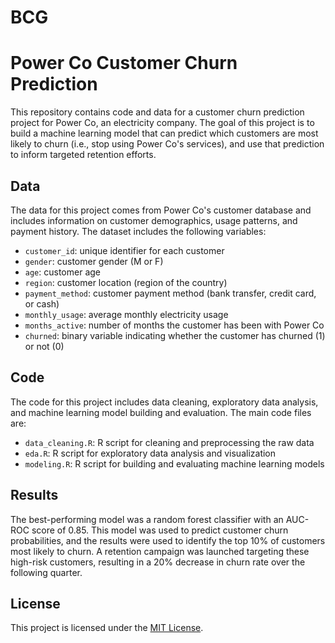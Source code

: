 # BCG  


# Power Co Customer Churn Prediction

This repository contains code and data for a customer churn prediction project for Power Co, an electricity company. The goal of this project is to build a machine learning model that can predict which customers are most likely to churn (i.e., stop using Power Co's services), and use that prediction to inform targeted retention efforts.

## Data

The data for this project comes from Power Co's customer database and includes information on customer demographics, usage patterns, and payment history. The dataset includes the following variables:

- `customer_id`: unique identifier for each customer
- `gender`: customer gender (M or F)
- `age`: customer age
- `region`: customer location (region of the country)
- `payment_method`: customer payment method (bank transfer, credit card, or cash)
- `monthly_usage`: average monthly electricity usage
- `months_active`: number of months the customer has been with Power Co
- `churned`: binary variable indicating whether the customer has churned (1) or not (0)

## Code

The code for this project includes data cleaning, exploratory data analysis, and machine learning model building and evaluation. The main code files are:

- `data_cleaning.R`: R script for cleaning and preprocessing the raw data
- `eda.R`: R script for exploratory data analysis and visualization
- `modeling.R`: R script for building and evaluating machine learning models

## Results

The best-performing model was a random forest classifier with an AUC-ROC score of 0.85. This model was used to predict customer churn probabilities, and the results were used to identify the top 10% of customers most likely to churn. A retention campaign was launched targeting these high-risk customers, resulting in a 20% decrease in churn rate over the following quarter.

## License

This project is licensed under the [MIT License](LICENSE).
